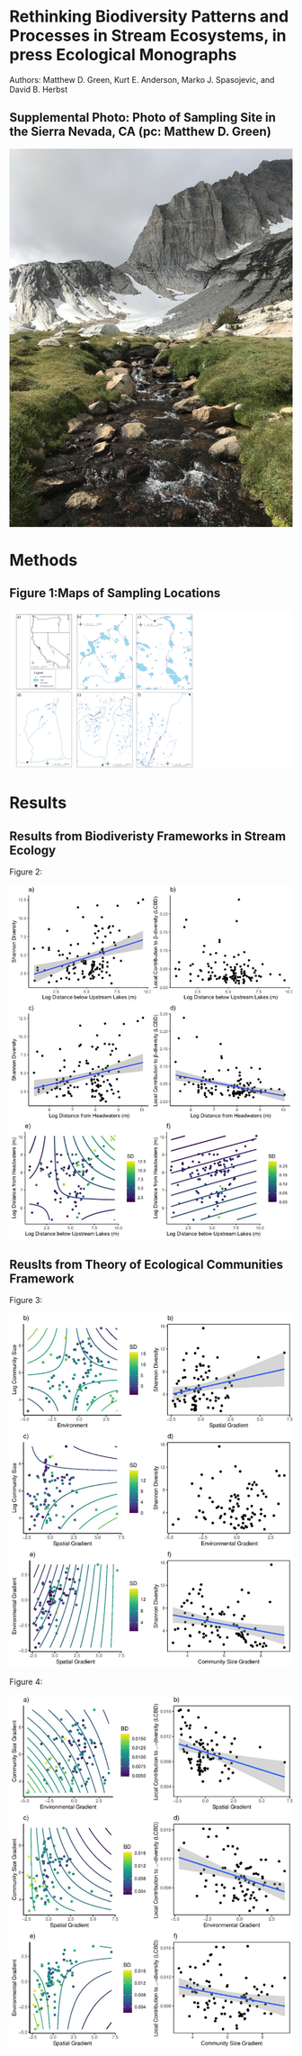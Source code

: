 # Rethinking Biodiversity Patterns and Processes in Stream Ecosystems, in press Ecological Monographs

Authors: Matthew D. Green, Kurt E. Anderson, Marko J. Spasojevic, and David B. Herbst

## Supplemental Photo: Photo of Sampling Site in the Sierra Nevada, CA (pc: Matthew D. Green)
![](Images/pic.png)

# Methods 
## Figure 1:Maps of Sampling Locations
![](Figs/Map.jpg)


# Results

## Results from Biodiveristy Frameworks in Stream Ecology

Figure 2:

![](Figs/Rplot01.jpeg)

## Reuslts from Theory of Ecological Communities Framework

Figure 3:

![](Figs/Rplot_TEC1.jpg)

Figure 4: 

![](Figs/Rplot_TEC2.jpg)
